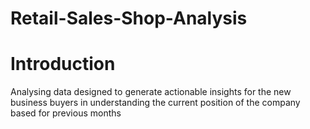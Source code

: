 # Retail-Sales-Shop-Analysis
# Introduction
Analysing data designed to generate actionable insights for the new business buyers in understanding the current position of the company based for previous months
